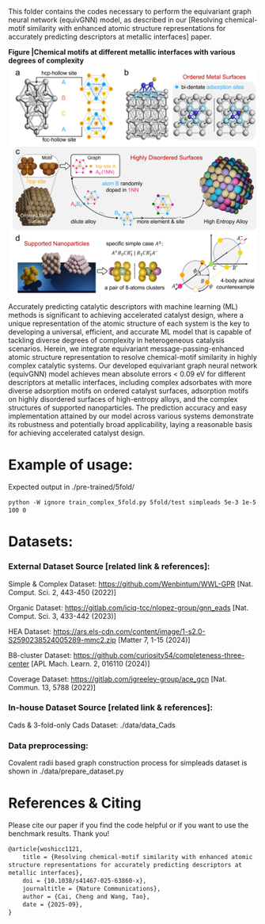 This folder contains the codes necessary to perform the equivariant graph neural network (equivGNN) model, as described in our [Resolving chemical-motif similarity with enhanced atomic structure representations for accurately predicting descriptors at metallic interfaces] paper.

**Figure |Chemical motifs at different metallic interfaces with various degrees of complexity**
![scheme](../assets/equivgnn.jpg)

Accurately predicting catalytic descriptors with machine learning (ML) methods is significant to achieving accelerated catalyst design, where a unique representation of the atomic structure of each system is the key to developing a universal, efficient, and accurate ML model that is capable of tackling diverse degrees of complexity in heterogeneous catalysis scenarios. Herein, we integrate equivariant message-passing-enhanced atomic structure representation to resolve chemical-motif similarity in highly complex catalytic systems. Our developed equivariant graph neural network (equivGNN) model achieves mean absolute errors < 0.09 eV for different descriptors at metallic interfaces, including complex adsorbates with more diverse adsorption motifs on ordered catalyst surfaces, adsorption motifs on highly disordered surfaces of high-entropy alloys, and the complex structures of supported nanoparticles. The prediction accuracy and easy implementation attained by our model across various systems demonstrate its robustness and potentially broad applicability, laying a reasonable basis for achieving accelerated catalyst design.

# Example of usage:
Expected output in ./pre-trained/5fold/
```
python -W ignore train_complex_5fold.py 5fold/test simpleads 5e-3 1e-5 100 0
```

# Datasets:
### External Dataset Source [related link & references]:
Simple & Complex Dataset: https://github.com/Wenbintum/WWL-GPR [Nat. Comput. Sci. 2, 443-450 (2022)]

Organic Dataset: https://gitlab.com/iciq-tcc/nlopez-group/gnn_eads [Nat. Comput. Sci. 3, 433-442 (2023)]

HEA Dataset: https://ars.els-cdn.com/content/image/1-s2.0-S2590238524005289-mmc2.zip [Matter 7, 1-15 (2024)]

B8-cluster Dataset: https://github.com/curiosity54/completeness-three-center [APL Mach. Learn. 2, 016110 (2024)]

Coverage Dataset: https://gitlab.com/jgreeley-group/ace_gcn [Nat. Commun. 13, 5788 (2022)]

### In-house Dataset Source [related link & references]:
Cads & 3-fold-only Cads Dataset: ./data/data_Cads

### Data preprocessing: 
Covalent radii based graph construction process for simpleads dataset is shown in ./data/prepare_dataset.py

# References & Citing
Please cite our paper if you find the code helpful or if you want to use the benchmark results. Thank you!
```
@article{woshicc1121,
	title = {Resolving chemical-motif similarity with enhanced atomic structure representations for accurately predicting descriptors at metallic interfaces},
	doi = {10.1038/s41467-025-63860-x},
	journaltitle = {Nature Communications},
	author = {Cai, Cheng and Wang, Tao},
	date = {2025-09},
}
```
